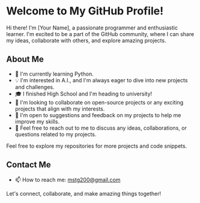 # Welcome to My GitHub Profile!

Hi there! I'm [Your Name], a passionate programmer and enthusiastic learner. I'm excited to be a part of the GitHub community, where I can share my ideas, collaborate with others, and explore amazing projects.

## About Me

- 🌱 I'm currently learning Python.
- 💡 I'm interested in A.I., and I'm always eager to dive into new projects and challenges.
- 🎓 I finished High School and I'm heading to university!
- 👯 I'm looking to collaborate on open-source projects or any exciting projects that align with my interests.
- 🤔 I'm open to suggestions and feedback on my projects to help me improve my skills.
- 💬 Feel free to reach out to me to discuss any ideas, collaborations, or questions related to my projects.

Feel free to explore my repositories for more projects and code snippets.

## Contact Me

- 📫 How to reach me: mstg200@gmail.com

Let's connect, collaborate, and make amazing things together!

